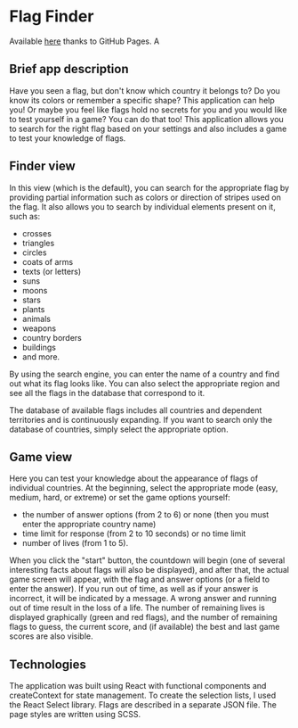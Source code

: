 # Flag Finder

Available [here](https://damiinho.github.io/flag-finder/) thanks to GitHub Pages. A

## Brief app description

Have you seen a flag, but don't know which country it belongs to? Do you know its colors or remember a specific shape? This application can help you!
Or maybe you feel like flags hold no secrets for you and you would like to test yourself in a game? You can do that too!
This application allows you to search for the right flag based on your settings and also includes a game to test your knowledge of flags.

## Finder view

In this view (which is the default), you can search for the appropriate flag by providing partial information such as colors or direction of stripes used on the flag. It also allows you to search by individual elements present on it, such as:

- crosses
- triangles
- circles
- coats of arms
- texts (or letters)
- suns
- moons
- stars
- plants
- animals
- weapons
- country borders
- buildings
- and more.

By using the search engine, you can enter the name of a country and find out what its flag looks like. You can also select the appropriate region and see all the flags in the database that correspond to it.

The database of available flags includes all countries and dependent territories and is continuously expanding. If you want to search only the database of countries, simply select the appropriate option.

## Game view

Here you can test your knowledge about the appearance of flags of individual countries. At the beginning, select the appropriate mode (easy, medium, hard, or extreme) or set the game options yourself:

- the number of answer options (from 2 to 6) or none (then you must enter the appropriate country name)
- time limit for response (from 2 to 10 seconds) or no time limit
- number of lives (from 1 to 5).

When you click the "start" button, the countdown will begin (one of several interesting facts about flags will also be displayed), and after that, the actual game screen will appear, with the flag and answer options (or a field to enter the answer). If you run out of time, as well as if your answer is incorrect, it will be indicated by a message. A wrong answer and running out of time result in the loss of a life. The number of remaining lives is displayed graphically (green and red flags), and the number of remaining flags to guess, the current score, and (if available) the best and last game scores are also visible.

## Technologies

The application was built using React with functional components and createContext for state management. To create the selection lists, I used the React Select library.
Flags are described in a separate JSON file.
The page styles are written using SCSS.
